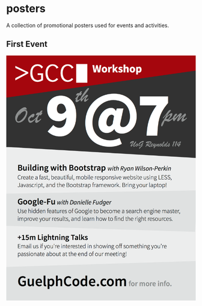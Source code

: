 posters
=======

A collection of promotional posters used for events and activities.

First Event
-----------
![First Event](./first_event.png?raw=true)
